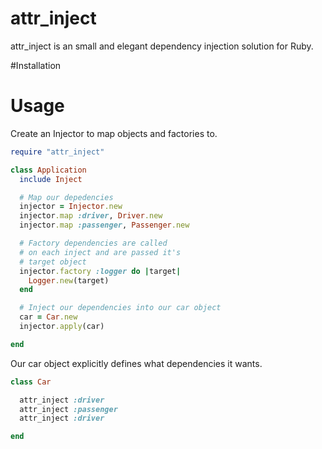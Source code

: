 # attr\_inject

attr\_inject is an small and elegant dependency injection solution for Ruby.

#Installation

# Usage

Create an Injector to map objects and factories to.

~~~ ruby
require "attr_inject"

class Application
  include Inject

  # Map our depedencies
  injector = Injector.new
  injector.map :driver, Driver.new
  injector.map :passenger, Passenger.new

  # Factory dependencies are called
  # on each inject and are passed it's
  # target object
  injector.factory :logger do |target|
    Logger.new(target)
  end

  # Inject our dependencies into our car object
  car = Car.new
  injector.apply(car)

end
~~~

Our car object explicitly defines what dependencies it wants.

~~~ ruby
class Car

  attr_inject :driver
  attr_inject :passenger
  attr_inject :driver

end
~~~
